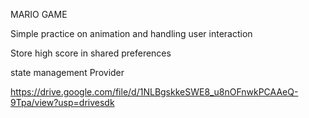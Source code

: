MARIO GAME 

Simple practice on animation and handling user interaction 

Store high score in shared preferences

state management Provider 


https://drive.google.com/file/d/1NLBgskkeSWE8_u8nOFnwkPCAAeQ-9Tpa/view?usp=drivesdk
